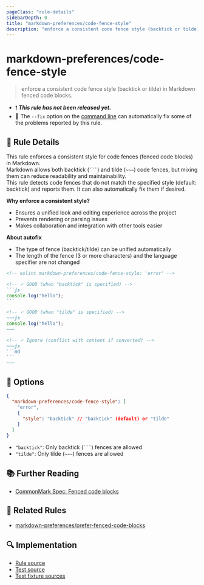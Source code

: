 ```yaml
---
pageClass: "rule-details"
sidebarDepth: 0
title: "markdown-preferences/code-fence-style"
description: "enforce a consistent code fence style (backtick or tilde) in Markdown fenced code blocks."
---
```


# markdown-preferences/code-fence-style

> enforce a consistent code fence style (backtick or tilde) in Markdown fenced code blocks.

- ❗ <badge text="This rule has not been released yet." vertical="middle" type="error"> **_This rule has not been released yet._** </badge>
- 🔧 The `--fix` option on the [command line](https://eslint.org/docs/user-guide/command-line-interface#fixing-problems) can automatically fix some of the problems reported by this rule.

## 📖 Rule Details

This rule enforces a consistent style for code fences (fenced code blocks) in Markdown.\
Markdown allows both backtick (` ``` `) and tilde (`~~~`) code fences, but mixing them can reduce readability and maintainability.\
This rule detects code fences that do not match the specified style (default: backtick) and reports them. It can also automatically fix them if desired.

**Why enforce a consistent style?**

- Ensures a unified look and editing experience across the project
- Prevents rendering or parsing issues
- Makes collaboration and integration with other tools easier

**About autofix**

- The type of fence (backtick/tilde) can be unified automatically
- The length of the fence (3 or more characters) and the language specifier are not changed

<!-- prettier-ignore-start -->

<!-- eslint-skip -->

````md
<!-- eslint markdown-preferences/code-fence-style: 'error' -->

<!-- ✓ GOOD (when "backtick" is specified) -->
```js
console.log("hello");
```

<!-- ✓ GOOD (when "tilde" is specified) -->
~~~js
console.log("hello");
~~~

<!-- ✓ Ignore (conflict with content if converted) -->
~~~js
```md
```
~~~
````

<!-- prettier-ignore-end -->

## 🔧 Options

```json
{
  "markdown-preferences/code-fence-style": [
    "error",
    {
      "style": "backtick" // "backtick" (default) or "tilde"
    }
  ]
}
```

- `"backtick"`: Only backtick (` ``` `) fences are allowed
- `"tilde"`: Only tilde (`~~~`) fences are allowed

## 📚 Further Reading

- [CommonMark Spec: Fenced code blocks](https://spec.commonmark.org/0.31.2/#fenced-code-blocks)

## 👫 Related Rules

- [markdown-preferences/prefer-fenced-code-blocks](./prefer-fenced-code-blocks.md)

## 🔍 Implementation

<!-- eslint-disable markdown-links/no-dead-urls -- Auto generated -->

- [Rule source](https://github.com/ota-meshi/eslint-plugin-markdown-preferences/blob/main/src/rules/code-fence-style.ts)
- [Test source](https://github.com/ota-meshi/eslint-plugin-markdown-preferences/blob/main/tests/src/rules/code-fence-style.ts)
- [Test fixture sources](https://github.com/ota-meshi/eslint-plugin-markdown-preferences/tree/main/tests/fixtures/rules/code-fence-style)

<!-- eslint-enable markdown-links/no-dead-urls -- Auto generated -->
